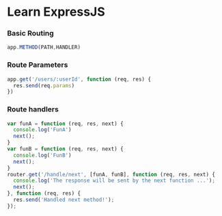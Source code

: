 # Learn ExpressJS

### Basic Routing

```javascript
app.METHOD(PATH,HANDLER)
```

### Route Parameters

```javascript
app.get('/users/:userId', function (req, res) {
  res.send(req.params)
})
```

### Route handlers

```javascript
var funA = function (req, res, next) {
  console.log('FunA')
  next();
}
var funB = function (req, res, next) {
  console.log('FunB')
  next();
}
router.get('/handle/next', [funA, funB], function (req, res, next) {
  console.log('The response will be sent by the next function ...');
  next();
}, function (req, res) {
  res.send('Handled next method!');
});
```



